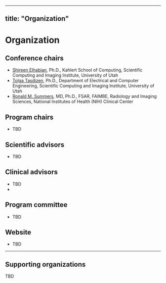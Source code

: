  ---
title: "Organization"
---

# Organization

## Conference chairs

* [Shireen Elhabian](https://www.sci.utah.edu/~shireen), Ph.D., Kahlert School of Computing, Scientific Computing and Imaging Institute, University of Utah
* [Tolga Tasdizen](https://www.sci.utah.edu/~tolga/), Ph.D., Department of Electrical and Computer Engineering, Scientific Computing and Imaging Institute, University of Utah
* [Ronald M. Summers](https://www.sci.utah.edu/~shireen), MD, Ph.D., FSAR, FAIMBE, Radiology and Imaging Sciences, National Institutes of Health (NIH) Clinical Center


## Program chairs

* TBD

## Scientific advisors

* TBD

## Clinical advisors

* TBD
* 
## Program committee

* TBD

## Website

* TBD

---
## Supporting organizations
TBD
